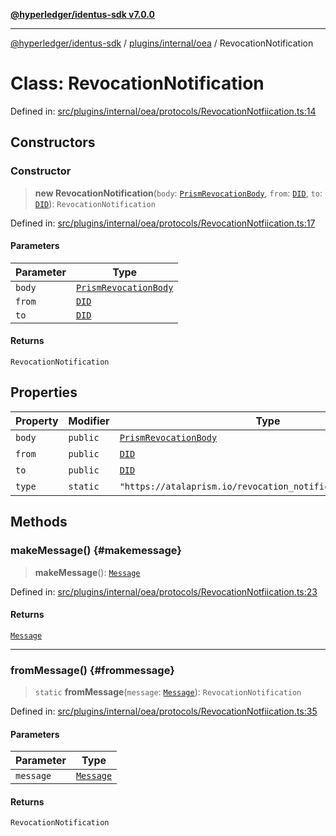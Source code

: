 [**@hyperledger/identus-sdk v7.0.0**](../../../../README.md)

***

[@hyperledger/identus-sdk](../../../../README.md) / [plugins/internal/oea](../README.md) / RevocationNotification

# Class: RevocationNotification

Defined in: [src/plugins/internal/oea/protocols/RevocationNotfiication.ts:14](https://github.com/hyperledger/identus-edge-agent-sdk-ts/blob/96423ee84b124a31ce63036d9d623d1cb73a13c2/src/plugins/internal/oea/protocols/RevocationNotfiication.ts#L14)

## Constructors

### Constructor

> **new RevocationNotification**(`body`: [`PrismRevocationBody`](../interfaces/PrismRevocationBody.md), `from`: [`DID`](../../../../overview/namespaces/Domain/classes/DID.md), `to`: [`DID`](../../../../overview/namespaces/Domain/classes/DID.md)): `RevocationNotification`

Defined in: [src/plugins/internal/oea/protocols/RevocationNotfiication.ts:17](https://github.com/hyperledger/identus-edge-agent-sdk-ts/blob/96423ee84b124a31ce63036d9d623d1cb73a13c2/src/plugins/internal/oea/protocols/RevocationNotfiication.ts#L17)

#### Parameters

| Parameter | Type |
| ------ | ------ |
| `body` | [`PrismRevocationBody`](../interfaces/PrismRevocationBody.md) |
| `from` | [`DID`](../../../../overview/namespaces/Domain/classes/DID.md) |
| `to` | [`DID`](../../../../overview/namespaces/Domain/classes/DID.md) |

#### Returns

`RevocationNotification`

## Properties

| Property | Modifier | Type | Default value | Defined in |
| ------ | ------ | ------ | ------ | ------ |
| <a id="body"></a> `body` | `public` | [`PrismRevocationBody`](../interfaces/PrismRevocationBody.md) | `undefined` | [src/plugins/internal/oea/protocols/RevocationNotfiication.ts:18](https://github.com/hyperledger/identus-edge-agent-sdk-ts/blob/96423ee84b124a31ce63036d9d623d1cb73a13c2/src/plugins/internal/oea/protocols/RevocationNotfiication.ts#L18) |
| <a id="from"></a> `from` | `public` | [`DID`](../../../../overview/namespaces/Domain/classes/DID.md) | `undefined` | [src/plugins/internal/oea/protocols/RevocationNotfiication.ts:19](https://github.com/hyperledger/identus-edge-agent-sdk-ts/blob/96423ee84b124a31ce63036d9d623d1cb73a13c2/src/plugins/internal/oea/protocols/RevocationNotfiication.ts#L19) |
| <a id="to"></a> `to` | `public` | [`DID`](../../../../overview/namespaces/Domain/classes/DID.md) | `undefined` | [src/plugins/internal/oea/protocols/RevocationNotfiication.ts:20](https://github.com/hyperledger/identus-edge-agent-sdk-ts/blob/96423ee84b124a31ce63036d9d623d1cb73a13c2/src/plugins/internal/oea/protocols/RevocationNotfiication.ts#L20) |
| <a id="type"></a> `type` | `static` | `"https://atalaprism.io/revocation_notification/1.0/revoke"` | `OEA.ProtocolIds.PrismRevocation` | [src/plugins/internal/oea/protocols/RevocationNotfiication.ts:15](https://github.com/hyperledger/identus-edge-agent-sdk-ts/blob/96423ee84b124a31ce63036d9d623d1cb73a13c2/src/plugins/internal/oea/protocols/RevocationNotfiication.ts#L15) |

## Methods

### makeMessage() {#makemessage}

> **makeMessage**(): [`Message`](../../../../overview/namespaces/Domain/classes/Message.md)

Defined in: [src/plugins/internal/oea/protocols/RevocationNotfiication.ts:23](https://github.com/hyperledger/identus-edge-agent-sdk-ts/blob/96423ee84b124a31ce63036d9d623d1cb73a13c2/src/plugins/internal/oea/protocols/RevocationNotfiication.ts#L23)

#### Returns

[`Message`](../../../../overview/namespaces/Domain/classes/Message.md)

***

### fromMessage() {#frommessage}

> `static` **fromMessage**(`message`: [`Message`](../../../../overview/namespaces/Domain/classes/Message.md)): `RevocationNotification`

Defined in: [src/plugins/internal/oea/protocols/RevocationNotfiication.ts:35](https://github.com/hyperledger/identus-edge-agent-sdk-ts/blob/96423ee84b124a31ce63036d9d623d1cb73a13c2/src/plugins/internal/oea/protocols/RevocationNotfiication.ts#L35)

#### Parameters

| Parameter | Type |
| ------ | ------ |
| `message` | [`Message`](../../../../overview/namespaces/Domain/classes/Message.md) |

#### Returns

`RevocationNotification`
